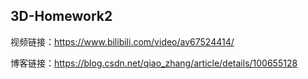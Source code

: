 3D-Homework2
---
视频链接：https://www.bilibili.com/video/av67524414/

博客链接：https://blog.csdn.net/qiao_zhang/article/details/100655128
